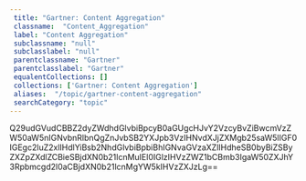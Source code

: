 ```yaml
--- 
 title: "Gartner: Content Aggregation" 
 classname:  "Content_Aggregation" 
 label: "Content Aggregation" 
 subclassname: "null" 
 subclasslabel: "null" 
 parentclassname: "Gartner" 
 parentclasslabel: "Gartner" 
 equalentCollections: [] 
 collections: ['Gartner: Content Aggregation']
 aliases:  "/topic/gartner-content-aggregation"  
 searchCategory: "topic" 
---
```

Q29udGVudCBBZ2dyZWdhdGlvbiBpcyB0aGUgcHJvY2VzcyBvZiBwcmVzZW50aW5nIGNvbnRlbnQgZnJvbSB2YXJpb3VzIHNvdXJjZXMgb25saW5lIGF0IGEgc2luZ2xlIHdlYiBsb2NhdGlvbiBpbiBhIGNvaGVzaXZlIHdheSB0byBiZSByZXZpZXdlZCBieSBjdXN0b21lcnMuIEl0IGlzIHVzZWZ1bCBmb3IgaW50ZXJhY3Rpbmcgd2l0aCBjdXN0b21lcnMgYW5kIHVzZXJzLg==
